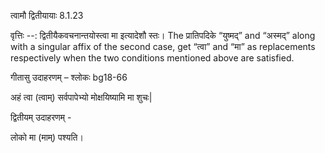 

 त्वामौ द्वितीयायाः 8.1.23 


वृत्तिः --: द्वितीयैकवचनान्तयोस्त्वा मा इत्यादेशौ स्तः। The प्रातिपदिके “युष्मद्” and “अस्मद्” along with a singular affix of the second case, get “त्वा” and “मा” as replacements respectively when the two conditions mentioned above are satisfied. 


गीतासु उदाहरणम् – श्लोकः bg18-66 


अहं त्वा (त्वाम्) सर्वपापेभ्यो मोक्षयिष्यामि मा शुचः| 


द्वितीयम् उदाहरणम् - 


लोको मा (माम्) पश्यति। 


